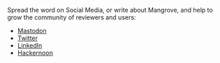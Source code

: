 Spread the word on Social Media, or write about Mangrove, and help to grow the community of reviewers and users:
* [Mastodon](https://mas.to/@mangroveReviews)
* [Twitter](https://twitter.com/mangroveReviews)
* [LinkedIn](https://www.linkedin.com/company/plantingspace)
* [Hackernoon](https://hackernoon.com/creating-an-open-reviews-ecosystem-141827jw)
